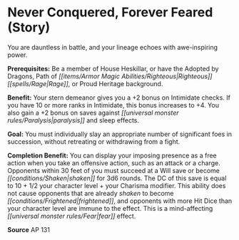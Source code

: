 ﻿---
cssclass: [feats]

---
# Never Conquered, Forever Feared (Story)

You are dauntless in battle, and your lineage echoes with awe-inspiring power.

**Prerequisites:** Be a member of House Heskillar, or have the Adopted by Dragons, Path of _[[items/Armor Magic Abilities/Righteous|Righteous]]_ _[[spells/Rage|Rage]]_, or Proud Heritage background.

**Benefit:** Your stern demeanor gives you a +2 bonus on Intimidate checks. If you have 10 or more ranks in Intimidate, this bonus increases to +4. You also gain a +2 bonus on saves against _[[universal monster rules/Paralysis|paralysis]]_ and sleep effects.

**Goal:** You must individually slay an appropriate number of significant foes in succession, without retreating or withdrawing from a fight.

**Completion Benefit:** You can display your imposing presence as a free action when you take an offensive action, such as an attack or a charge. Opponents within 30 feet of you must succeed at a Will save or become _[[conditions/Shaken|shaken]]_ for 3d6 rounds. The DC of this save is equal to 10 + 1/2 your character level + your Charisma modifier. This ability does not cause opponents that are already _shaken_ to become _[[conditions/Frightened|frightened]]_, and opponents with more Hit Dice than your character level are immune to the effect. This is a mind-affecting _[[universal monster rules/Fear|fear]]_ effect.

**Source** AP 131
